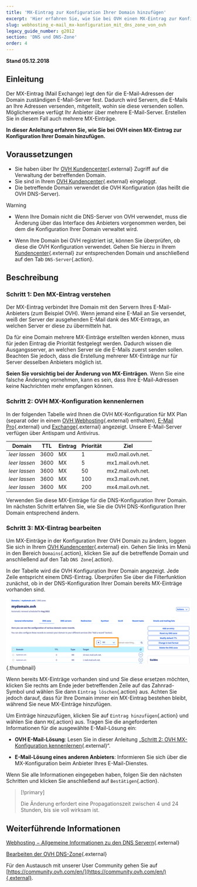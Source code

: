 ```yaml
---
title: 'MX-Eintrag zur Konfiguration Ihrer Domain hinzufügen'
excerpt: 'Hier erfahren Sie, wie Sie bei OVH einen MX-Eintrag zur Konfiguration Ihrer Domain hinzufügen.'
slug: webhosting_e-mail_mx-konfiguration_mit_dns_zone_von_ovh
legacy_guide_number: g2012
section: 'DNS und DNS-Zone'
order: 4
---
```


**Stand 05.12.2018**

## Einleitung

Der MX-Eintrag (Mail Exchange) legt den für die E-Mail-Adressen der Domain zuständigen E-Mail-Server fest. Dadurch wird Servern, die E-Mails an Ihre Adressen versenden, mitgeteilt, wohin sie diese versenden sollen. Möglicherweise verfügt Ihr Anbieter über mehrere E-Mail-Server. Erstellen Sie in diesem Fall auch mehrere MX-Einträge.

**In dieser Anleitung erfahren Sie, wie Sie bei OVH einen MX-Eintrag zur Konfiguration Ihrer Domain hinzufügen.**

## Voraussetzungen

- Sie haben über Ihr [OVH Kundencenter](https://www.ovh.com/auth/?action=gotomanager&from=https://www.ovh.de/&ovhSubsidiary=de){.external} Zugriff auf die Verwaltung der betreffenden Domain.
- Sie sind in Ihrem [OVH Kundencenter](https://www.ovh.com/auth/?action=gotomanager&from=https://www.ovh.de/&ovhSubsidiary=de){.external} eingeloggt.
- Die betreffende Domain verwendet die OVH Konfiguration (das heißt die OVH DNS-Server).

> [!warning]
>
> - Wenn Ihre Domain nicht die DNS-Server von OVH verwendet, muss die Änderung über das Interface des Anbieters vorgenommen werden, bei dem die Konfiguration Ihrer Domain verwaltet wird.
>
> - Wenn Ihre Domain bei OVH registriert ist, können Sie überprüfen, ob diese die OVH Konfiguration verwendet. Gehen Sie hierzu in Ihrem [Kundencenter](https://www.ovh.com/auth/?action=gotomanager&from=https://www.ovh.de/&ovhSubsidiary=de){.external} zur entsprechenden Domain und anschließend auf den Tab `DNS-Server`{.action}.
>

## Beschreibung

### Schritt 1: Den MX-Eintrag verstehen

Der MX-Eintrag verbindet Ihre Domain mit den Servern Ihres E-Mail-Anbieters (zum Beispiel OVH). Wenn jemand eine E-Mail an Sie versendet, weiß der Server der ausgehenden E-Mail dank des MX-Eintrags, an welchen Server er diese zu übermitteln hat.

Da für eine Domain mehrere MX-Einträge erstellten werden können, muss für jeden Eintrag die Priorität festgelegt werden. Dadurch wissen die Ausgangsserver, an welchen Server sie die E-Mails zuerst senden sollen. Beachten Sie jedoch, dass die Erstellung mehrerer MX-Einträge nur für Server desselben Anbieters möglich ist.

**Seien Sie vorsichtig bei der Änderung von MX-Einträgen**. Wenn Sie eine falsche Änderung vornehmen, kann es sein, dass Ihre E-Mail-Adressen keine Nachrichten mehr empfangen können. 

### Schritt 2: OVH MX-Konfiguration kennenlernen

In der folgenden Tabelle wird Ihnen die OVH MX-Konfiguration für MX Plan (separat oder in einem [OVH Webhosting](https://www.ovhcloud.com/de/web-hosting/){.external} enthalten), [E-Mail Pro](https://www.ovhcloud.com/de/emails/email-pro/){.external} und [Exchange](https://www.ovhcloud.com/de/emails/){.external} angezeigt. Unsere E-Mail-Server verfügen über Antispam und Antivirus.

|Domain|TTL|Eintrag|Priorität|Ziel|
|---|---|---|---|---|
|*leer lassen*|3600|MX|1|mx0.mail.ovh.net.|
|*leer lassen*|3600|MX|5|mx1.mail.ovh.net.|
|*leer lassen*|3600|MX|50|mx2.mail.ovh.net.|
|*leer lassen*|3600|MX|100|mx3.mail.ovh.net.|
|*leer lassen*|3600|MX|200|mx4.mail.ovh.net.|

Verwenden Sie diese MX-Einträge für die DNS-Konfiguration Ihrer Domain. Im nächsten Schritt erfahren Sie, wie Sie die OVH DNS-Konfiguration Ihrer Domain entsprechend ändern.

### Schritt 3: MX-Eintrag bearbeiten

Um MX-Einträge in der Konfiguration Ihrer OVH Domain zu ändern, loggen Sie sich in Ihrem [OVH Kundencenter](https://www.ovh.com/auth/?action=gotomanager&from=https://www.ovh.de/&ovhSubsidiary=de){.external} ein. Gehen Sie links im Menü in den Bereich `Domains`{.action}, klicken Sie auf die betreffende Domain und anschließend auf den Tab `DNS Zone`{.action}.

In der Tabelle wird die OVH Konfiguration Ihrer Domain angezeigt. Jede Zeile entspricht einem DNS-Eintrag. Überprüfen Sie über die Filterfunktion zunächst, ob in der DNS-Konfiguration Ihrer Domain bereits MX-Einträge vorhanden sind.

![dnsmxrecord](images/mx-records-dns-zone.png){.thumbnail}

Wenn bereits MX-Einträge vorhanden sind und Sie diese ersetzen möchten, klicken Sie rechts am Ende jeder betreffenden Zeile auf das Zahnrad-Symbol und wählen Sie dann `Eintrag löschen`{.action} aus. Achten Sie jedoch darauf, dass für Ihre Domain immer ein MX-Eintrag bestehen bleibt, während Sie neue MX-Einträge hinzufügen.

Um Einträge hinzuzufügen, klicken Sie auf `Eintrag hinzufügen`{.action} und wählen Sie dann `MX`{.action} aus. Tragen Sie die angeforderten Informationen für die ausgewählte E-Mail-Lösung ein:

- **OVH E-Mail-Lösung**: Lesen Sie in dieser Anleitung „[Schritt 2: OVH MX-Konfiguration kennenlernen](https://docs.ovh.com/de/domains/webhosting_e-mail_mx-konfiguration_mit_dns_zone_von_ovh/#schritt-2-ovh-mx-konfiguration-kennenlernen){.external}“.

- **E-Mail-Lösung eines anderen Anbieters**: Informieren Sie sich über die MX-Konfiguration beim Anbieter Ihres E-Mail-Dienstes.

Wenn Sie alle Informationen eingegeben haben, folgen Sie den nächsten Schritten und klicken Sie anschließend auf `Bestätigen`{.action}.

> [!primary]
>
> Die Änderung erfordert eine Propagationszeit zwischen 4 und 24 Stunden, bis sie voll wirksam ist.
>

## Weiterführende Informationen

[Webhosting − Allgemeine Informationen zu den DNS Servern](https://docs.ovh.com/de/domains/webhosting_allgemeine_informationen_zu_den_dns_servern/){.external}

[Bearbeiten der OVH DNS-Zone](https://docs.ovh.com/de/domains/webhosting_bearbeiten_der_dns_zone/){.external}

Für den Austausch mit unserer User Community gehen Sie auf [https://community.ovh.com/en/](https://community.ovh.com/en/){.external}.